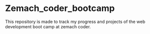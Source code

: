 # Zemach_coder_bootcamp
This repository is made to track my progress and projects of the web development boot camp at zemach coder. 
